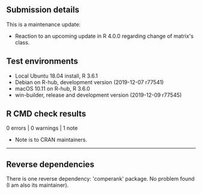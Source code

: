 ## Submission details

This is a maintenance update:
- Reaction to an upcoming update in R 4.0.0 regarding change of matrix's class.

## Test environments

* Local Ubuntu 18.04 install, R 3.6.1
* Debian on R-hub, development version (2019-12-07 r77541)
* macOS 10.11 on R-hub, R 3.6.0
* win-builder, release and development version (2019-12-09 r77545)

## R CMD check results

0 errors | 0 warnings | 1 note

* Note is to CRAN maintainers.

---

## Reverse dependencies

There is one reverse dependency: 'comperank' package. No problem found (I am also its maintainer).
